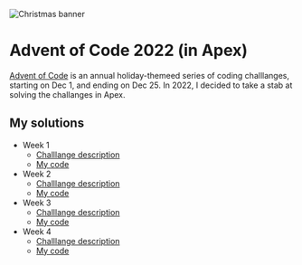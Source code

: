 ![Christmas banner](https://blogs.sap.com/wp-content/uploads/2020/11/EkaoQQTXEAMA4BN.jpg)

# Advent of Code 2022 (in Apex)

[Advent of Code](https://adventofcode.com/) is an annual holiday-themeed series of coding challlanges, starting on Dec 1, and ending on Dec 25. In 2022, I decided to take a stab at solving the challanges in Apex.



## My solutions

- Week 1
  - [Challlange description](https://adventofcode.com/2022/day/1)
  - [My code](https://github.com/dylanmorrill/adventOfCode2022__c/blob/master/force-app/main/default/classes/Advent2022_day1.cls)
- Week 2
  - [Challlange description](https://adventofcode.com/2022/day/2)
  - [My code](https://github.com/dylanmorrill/adventOfCode2022__c/blob/master/force-app/main/default/classes/Advent2022_day2.cls)
- Week 3
  - [Challlange description](https://adventofcode.com/2022/day3)
  - [My code](https://github.com/dylanmorrill/adventOfCode2022__c/blob/master/force-app/main/default/classes/Advent2022_day2.cls)
- Week 4
  - [Challlange description](https://adventofcode.com/2022/day/4)
  - [My code](https://github.com/dylanmorrill/adventOfCode2022__c/blob/master/force-app/main/default/classes/Advent2022_day2.cls)
